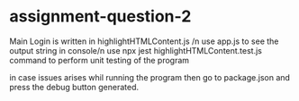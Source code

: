 # assignment-question-2
Main Login is written in highlightHTMLContent.js /n
use app.js to see the output string in console/n
use npx jest highlightHTMLContent.test.js command to perform unit testing of the program


in case issues arises whil running the program then go to package.json and press the debug button generated.

